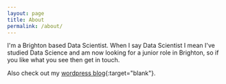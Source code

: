 ```yaml
---
layout: page
title: About
permalink: /about/
---
```


I'm a Brighton based Data Scientist. When I say Data Scientist I mean I've studied Data Science and am now looking for a junior role in Brighton, so if you like what you see then get in touch.

Also check out my
[wordpress blog](https://mydsblog.home.blog){:target="blank"}.
